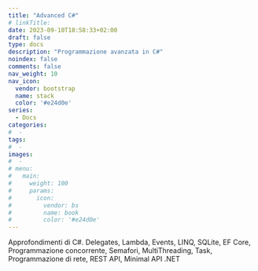 ```yaml
---
title: "Advanced C#"
# linkTitle:
date: 2023-09-10T18:58:33+02:00
draft: false
type: docs
description: "Programmazione avanzata in C#"
noindex: false
comments: false
nav_weight: 10
nav_icon:
  vendor: bootstrap
  name: stack
  color: '#e24d0e'
series:
  - Docs
categories:
#  - 
tags:
#  - 
images:
#  - 
# menu:
#   main:
#     weight: 100
#     params:
#       icon:
#         vendor: bs
#         name: book
#         color: '#e24d0e'
---
```


Approfondimenti di C#. Delegates, Lambda, Events, LINQ, SQLite, EF Core, Programmazione concorrente, Semafori, MultiThreading, Task, Programmazione di rete, REST API, Minimal API .NET  
